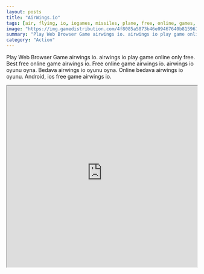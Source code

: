 ```yaml
---
layout: posts
title: "AirWings.io"
tags: [air, flying, io, iogames, missiles, plane, free, online, games, oyna, game, free, games, play, play, games]
image: "https://img.gamedistribution.com/4f8085a5873b46e09467640b815961c2.jpg"
summary: "Play Web Browser Game airwings io. airwings io play game online only free. Best free online game airwings io. Free online game airwings io. airwings io oyunu oyna. Bedava airwings io oyunu oyna. Online bedava airwings io oyunu. Android, ios free game airwings io."
category: "Action"
---
```


Play Web Browser Game airwings io. airwings io play game online only free. Best free online game airwings io. Free online game airwings io. airwings io oyunu oyna. Bedava airwings io oyunu oyna. Online bedava airwings io oyunu. Android, ios free game airwings io.

<iframe width="100%" height="480px;" src="https://html5.gamedistribution.com/4f8085a5873b46e09467640b815961c2/"></iframe>